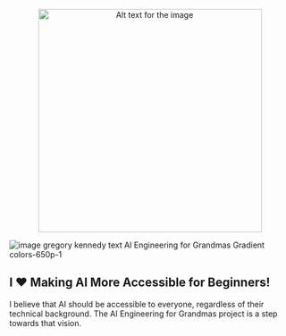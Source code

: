 
<p align="center">
  <img src="[![1-image Data Literacy Month ai engineering for grandmas-750x540-black-bg](https://github.com/user-attachments/assets/f0dd9970-2f51-44d6-872e-7fc4259f88c0)](https://private-user-images.githubusercontent.com/176175506/363238344-ff2f2168-e350-4ff8-9891-4994676a19a5.png?jwt=eyJhbGciOiJIUzI1NiIsInR5cCI6IkpXVCJ9.eyJpc3MiOiJnaXRodWIuY29tIiwiYXVkIjoicmF3LmdpdGh1YnVzZXJjb250ZW50LmNvbSIsImtleSI6ImtleTUiLCJleHAiOjE3MjUxMTY1NzQsIm5iZiI6MTcyNTExNjI3NCwicGF0aCI6Ii8xNzYxNzU1MDYvMzYzMjM4MzQ0LWZmMmYyMTY4LWUzNTAtNGZmOC05ODkxLTQ5OTQ2NzZhMTlhNS5wbmc_WC1BbXotQWxnb3JpdGhtPUFXUzQtSE1BQy1TSEEyNTYmWC1BbXotQ3JlZGVudGlhbD1BS0lBVkNPRFlMU0E1M1BRSzRaQSUyRjIwMjQwODMxJTJGdXMtZWFzdC0xJTJGczMlMkZhd3M0X3JlcXVlc3QmWC1BbXotRGF0ZT0yMDI0MDgzMVQxNDU3NTRaJlgtQW16LUV4cGlyZXM9MzAwJlgtQW16LVNpZ25hdHVyZT0yZGIyOWJmZjk1Mjg4OGEwMzM5NGNiZmNiMzMyMzNiMWU4ZDA4NTkzNzJlYTMxYmU2YThmOWUxNThmYmFmMTdkJlgtQW16LVNpZ25lZEhlYWRlcnM9aG9zdCZhY3Rvcl9pZD0wJmtleV9pZD0wJnJlcG9faWQ9MCJ9.oyGPEDtHI9m7_zZw1J4Czx0yHAf1XfI4epJF_YY2tRE)" alt="Alt text for the image" width="400">
</p>





![image gregory kennedy text AI Engineering for Grandmas Gradient colors-650p-1](https://github.com/user-attachments/assets/ff2f2168-e350-4ff8-9891-4994676a19a5)

## I ❤️ Making AI More Accessible for Beginners! 
I believe that AI should be accessible to everyone, regardless of their technical background.  The AI Engineering for Grandmas project is a step towards that vision.

<!---
aiengineeringforgrandmas/aiengineeringforgrandmas is a ✨ special ✨ repository because its `README.md` (this file) appears on your GitHub profile.
You can click the Preview link to take a look at your changes.
--->


